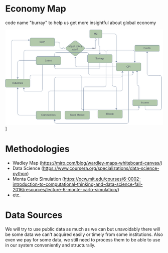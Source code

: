# Economy Map
code name "burray" to help us get more insightful about global economy

![Global Economy Map](concept.drawio.png)]

# Methodologies

- Wadley Map (https://miro.com/blog/wardley-maps-whiteboard-canvas/)
- Data Science (https://www.coursera.org/specializations/data-science-python)
- Monta Carlo Simulation (https://ocw.mit.edu/courses/6-0002-introduction-to-computational-thinking-and-data-science-fall-2016/resources/lecture-6-monte-carlo-simulation/)
- etc. 
# Data Sources
We will try to use public data as much as we can but unavoidably there will be some data we can't acquired easily or timely from some institutions. Also even we pay for some data, we still need to process them to be able to use in our system conveniently and structurally. 
